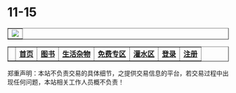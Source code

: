 11-15
=====
<html>
<head>
    <meta http-equiv="Content-Type" content="text/html; charset=utf-8" />
    <title>哈工大旧物交易系统</title>
    <link href="images0235/style.css" rel="Stylesheet" type="text/css" />
</head>
<body>
<table border="1" width = "1400px">
    <!-- 第一行 LOGO -->
	<tr> <td colspan="2"><center><img src="image/logo.gif"/> </td> </tr>
	<!-- 第二行 目录 -->
	<tr colpan="2">
		<table border="1" width="100%">
		<td>
		<td><a href="1.html" target="_self"><strong>首页 </strong> </a></td>
		<td><a href="2.html" target="_self"><strong>图书</strong></a></td>
		<td><a href="3.html" target="_self"><strong>生活杂物</strong></a></td>
		<td><a href="4.html" target="_self"><strong>免费专区</strong></a></td>
		<td><a href="5.html" target="_self"><strong>灌水区</strong></a></td>
		<td><a href="6.html" target="_self"><strong>登录</strong></a></td>
		<td><a href="7.html" target="_self"><strong>注册</strong></a></td>
		</table>
	</tr>	
	<!-- 第六行 版权声明 -->
    <tr>
        <td colspan="2" class="td_6">
            郑重声明：本站不负责交易的具体细节，之提供交易信息的平台，若交易过程中出现任何问题，本站相关工作人员概不负责！
        </td>
    </tr>
</table>	
</body>
</html>
